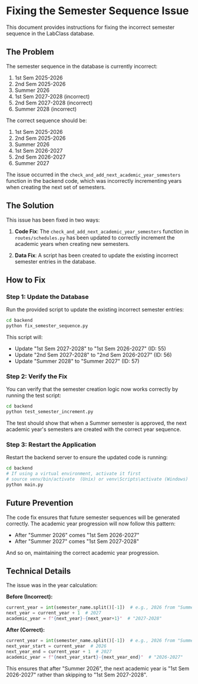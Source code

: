 # Fixing the Semester Sequence Issue

This document provides instructions for fixing the incorrect semester sequence in the LabClass database.

## The Problem

The semester sequence in the database is currently incorrect:
1. 1st Sem 2025-2026
2. 2nd Sem 2025-2026
3. Summer 2026
4. 1st Sem 2027-2028 (incorrect)
5. 2nd Sem 2027-2028 (incorrect)
6. Summer 2028 (incorrect)

The correct sequence should be:
1. 1st Sem 2025-2026
2. 2nd Sem 2025-2026
3. Summer 2026
4. 1st Sem 2026-2027
5. 2nd Sem 2026-2027
6. Summer 2027

The issue occurred in the `check_and_add_next_academic_year_semesters` function in the backend code, which was incorrectly incrementing years when creating the next set of semesters.

## The Solution

This issue has been fixed in two ways:

1. **Code Fix**: The `check_and_add_next_academic_year_semesters` function in `routes/schedules.py` has been updated to correctly increment the academic years when creating new semesters.

2. **Data Fix**: A script has been created to update the existing incorrect semester entries in the database.

## How to Fix

### Step 1: Update the Database

Run the provided script to update the existing incorrect semester entries:

```bash
cd backend
python fix_semester_sequence.py
```

This script will:
- Update "1st Sem 2027-2028" to "1st Sem 2026-2027" (ID: 55)
- Update "2nd Sem 2027-2028" to "2nd Sem 2026-2027" (ID: 56)
- Update "Summer 2028" to "Summer 2027" (ID: 57)

### Step 2: Verify the Fix

You can verify that the semester creation logic now works correctly by running the test script:

```bash
cd backend
python test_semester_increment.py
```

The test should show that when a Summer semester is approved, the next academic year's semesters are created with the correct year sequence.

### Step 3: Restart the Application

Restart the backend server to ensure the updated code is running:

```bash
cd backend
# If using a virtual environment, activate it first
# source venv/bin/activate  (Unix) or venv\Scripts\activate (Windows)
python main.py
```

## Future Prevention

The code fix ensures that future semester sequences will be generated correctly. The academic year progression will now follow this pattern:

- After "Summer 2026" comes "1st Sem 2026-2027"
- After "Summer 2027" comes "1st Sem 2027-2028"

And so on, maintaining the correct academic year progression.

## Technical Details

The issue was in the year calculation:

**Before (Incorrect):**
```python
current_year = int(semester_name.split()[-1])  # e.g., 2026 from "Summer 2026"
next_year = current_year + 1  # 2027
academic_year = f"{next_year}-{next_year+1}"  # "2027-2028"
```

**After (Correct):**
```python
current_year = int(semester_name.split()[-1])  # e.g., 2026 from "Summer 2026"
next_year_start = current_year  # 2026
next_year_end = current_year + 1  # 2027
academic_year = f"{next_year_start}-{next_year_end}"  # "2026-2027"
```

This ensures that after "Summer 2026", the next academic year is "1st Sem 2026-2027" rather than skipping to "1st Sem 2027-2028". 